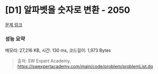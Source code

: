 # [D1] 알파벳을 숫자로 변환 - 2050 

[문제 링크](https://swexpertacademy.com/main/code/problem/problemDetail.do?contestProbId=AV5QLGxKAzQDFAUq) 

### 성능 요약

메모리: 27,216 KB, 시간: 130 ms, 코드길이: 1,973 Bytes



> 출처: SW Expert Academy, https://swexpertacademy.com/main/code/problem/problemList.do